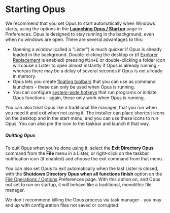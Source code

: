 # Starting Opus

We recommend that you set Opus to start automatically when Windows starts, using the options in the **[Launching Opus / Startup](/Manual/preferences/preferences_categories/launching_opus/launching_opus_on_startup.md)** page in Preferences. Opus is designed to stay running in the background, even when no windows are open. There are several advantages to this:

- Opening a window (called a "Lister") is much quicker if Opus is already loaded in the background. Double-clicking the desktop or (if [Explorer Replacement](/Manual/basic_concepts/explorer_replacement.md) is enabled) pressing <kbd>Win+E</kbd> or double-clicking a folder icon will cause a Lister to open almost instantly if Opus is already running - whereas there may be a delay of several seconds if Opus is not already in memory.
- Opus lets you create [floating toolbars](/Manual/additional_functionality/floating_toolbars/README.md) that you can use as command launchers - these can only be used when Opus is running.
- You can configure [system-wide hotkeys](/Manual/additional_functionality/system-wide_hotkeys.md) that run programs or initiate Opus functions - again, these only work when Opus is running.

You can also treat Opus like a traditional file manager, that you run when you need it and exit when not using it. The installer can place shortcut icons on the desktop and in the start menu, and you can use these icons to run Opus. You can also pin the icon to the taskbar and launch it that way.

##### Quitting Opus

To quit Opus when you're done using it, select the **Exit Directory Opus** command from the **File** menu in a Lister, or right-click on the taskbar notification icon (if enabled) and choose the exit command from that menu.

You can also set Opus to exit automatically when the last Lister is closed, with the **Shutdown Directory Opus when all functions finish** option on the [File Operations / Options](/Manual/preferences/preferences_categories/file_operations/options.md) Preferences page. With this option on, and Opus not set to run on startup, it will behave like a traditional, monolithic file manager.

We don't recommend killing the Opus process via task manager - you may end up with configuration files not saved or corrupted.
